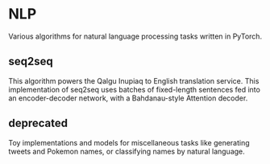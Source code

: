 # NLP
Various algorithms for natural language processing tasks written in PyTorch.

## seq2seq
This algorithm powers the Qalgu Inupiaq to English translation service. This implementation of seq2seq uses batches of 
fixed-length sentences fed into an encoder-decoder network, with a Bahdanau-style Attention decoder.

## deprecated
Toy implementations and models for miscellaneous tasks like generating tweets and Pokemon names, or classifying names by natural language.

